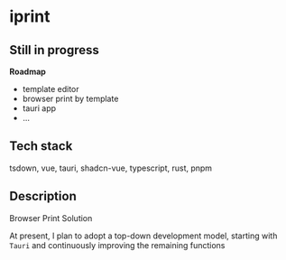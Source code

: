 # iprint

## Still in progress

**Roadmap**

- template editor
- browser print by template
- tauri app
- ...

## Tech stack

tsdown, vue, tauri, shadcn-vue, typescript, rust, pnpm

## Description

Browser Print Solution

At present, I plan to adopt a top-down development model, starting with `Tauri` and continuously improving the remaining functions
